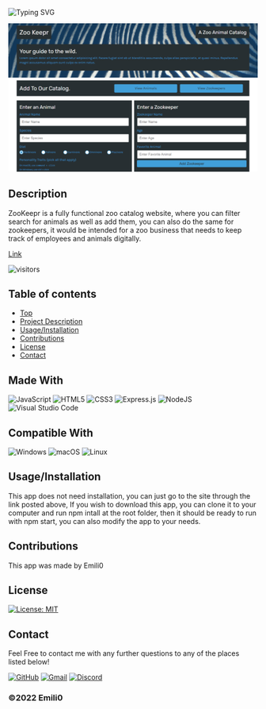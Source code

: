
  ![Typing SVG](https://readme-typing-svg.herokuapp.com?font=Roboto+Condensed&size=30&pause=2000&color=0078D6&width=435&lines=ZooKeepr;By+Emili0)

  ![Project Img](/Public/assets/images/readmeIMG.png)
  
  ## Description
  ZooKeepr is a fully functional zoo catalog website, where you can filter search for animals as well as add them, you can also do the same for zookeepers, it would be intended for a zoo business that needs to keep track of employees and animals digitally.

  [Link](https://zookeepr-emili0.herokuapp.com/)

  ![visitors](https://visitor-badge.glitch.me/badge?page_id=Emilioeth.ZooKeepr&left_color=blue&right_color=blue)

  ## Table of contents
  - [Top](#)
  - [Project Description](#Description)
  - [Usage/Installation](#Usage/Installation)
  - [Contributions](#Contributions)
  - [License](#License)
  - [Contact](#Contact)

  ## Made With
  ![JavaScript](https://img.shields.io/badge/javascript-%23323330.svg?style=for-the-badge&logo=javascript&logoColor=%23F7DF1E)
      ![HTML5](https://img.shields.io/badge/html5-%23E34F26.svg?style=for-the-badge&logo=html5&logoColor=white)
      ![CSS3](https://img.shields.io/badge/css3-%231572B6.svg?style=for-the-badge&logo=css3&logoColor=white)
      ![Express.js](https://img.shields.io/badge/express.js-%23404d59.svg?style=for-the-badge&logo=express&logoColor=%2361DAFB)
      ![NodeJS](https://img.shields.io/badge/node.js-6DA55F?style=for-the-badge&logo=node.js&logoColor=white)
      ![Visual Studio Code](https://img.shields.io/badge/Visual%20Studio%20Code-0078d7.svg?style=for-the-badge&logo=visual-studio-code&logoColor=white)
      

  ## Compatible With
  ![Windows](https://img.shields.io/badge/Windows-0078D6?style=for-the-badge&logo=windows&logoColor=white)
      ![macOS](https://img.shields.io/badge/mac%20os-000000?style=for-the-badge&logo=macos&logoColor=F0F0F0)
      ![Linux](https://img.shields.io/badge/Linux-FCC624?style=for-the-badge&logo=linux&logoColor=black)
      

  ## Usage/Installation
  

  This app does not need installation, you can just go to the site through the link posted above, If you wish to download this app, you can clone it to your computer and run npm intall at the root folder, then it should be ready to run with npm start, you can also modify the app to your needs.

  ## Contributions
  This app was made by Emili0

  ## License
  [![License: MIT](https://img.shields.io/badge/License-MIT-blue.svg)](https://opensource.org/licenses/MIT)

  ## Contact
  Feel Free to contact me with any further questions to any of the places listed below!

  [![GitHub](https://img.shields.io/badge/github-%23121011.svg?style=for-the-badge&logo=github&logoColor=white)](https://github.com/Emilioeth)
  [![Gmail](https://img.shields.io/badge/Gmail-D14836?style=for-the-badge&logo=gmail&logoColor=white)](mailto:web@emili0.com)
  [![Discord](https://img.shields.io/badge/Emili0-%237289DA.svg?style=for-the-badge&logo=discord&logoColor=white)](https://discordapp.com/users/345388388951654400/)

  ### ©️2022 Emili0